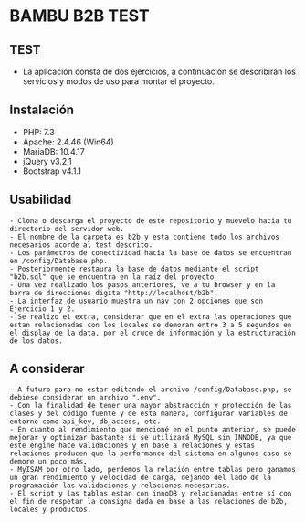 # BAMBU B2B TEST
## TEST
- La aplicación consta de dos ejercicios, a continuación se describirán los servicios y modos de uso para montar el proyecto.

## Instalación
- PHP: 7.3
- Apache: 2.4.46 (Win64)
- MariaDB: 10.4.17
- jQuery v3.2.1
- Bootstrap v4.1.1

## Usabilidad
	- Clona o descarga el proyecto de este repositorio y muevelo hacia tu directorio del servidor web.
    - El nombre de la carpeta es b2b y esta contiene todo los archivos necesarios acorde al test descrito.
    - Los parámetros de conectividad hacia la base de datos se encuentran en /config/Database.php.
    - Posteriormente restaura la base de datos mediante el script "b2b.sql" que se encuentra en la raíz del proyecto.
    - Una vez realizado los pasos anteriores, ve a tu browser y en la barra de direcciones digita "http://localhost/b2b".
    - La interfaz de usuario muestra un nav con 2 opciones que son Ejercicio 1 y 2.
    - Se realizo el extra, considerar que en el extra las operaciones que estan relacionadas con los locales se demoran entre 3 a 5 segundos en el display de la data, por el cruce de información y la estructuración de los datos.
## A considerar
    - A futuro para no estar editando el archivo /config/Database.php, se debiese considerar un archivo ".env".
    - Con la finalidad de tener una mayor abstracción y protección de las clases y del código fuente y de esta manera, configurar variables de entorno como api_key, db_access, etc.
    - En cuanto al rendimiento que mencioné en el punto anterior, se puede mejorar y optimizar bastante si se utilizará MySQL sin INNODB, ya que este engine hace validaciones y en base a relaciones y estas relaciones producen que la performance del sistema en algunos caso se demore un poco más.
    - MyISAM por otro lado, perdemos la relación entre tablas pero ganamos un gran rendimiento y velocidad de carga, dejando del lado de la programación las validaciones y relaciones necesarias.
    - El script y las tablas estan con innoDB y relacionadas entre sí con el fin de respetar la consigna dada en base a las relaciones de b2b, locales y productos.



	